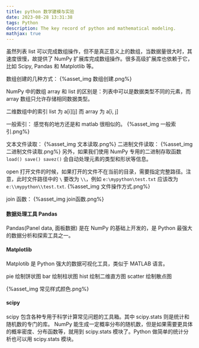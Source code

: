 ```yaml
---
title: python 数学建模与实验
date: 2023-08-28 13:31:38
tags: Python
description: The key record of python and mathematical modeling.
mathjax: true
---
```

虽然列表 list 可以完成数组操作，但不是真正意义上的数组，当数据量很大时，其速度很慢，故提供了 NumPy 扩展库完成数组操作。很多高级扩展库也依赖于它，比如 Scipy, Pandas 和 Matplotlib 等。

数组创建的几种方式：
{%asset_img 数组创建.png%}

NumPy 中的数组 array 和 list 的区别是：列表中可以是数据类型不同的元素，而 array 数组只允许存储相同数据类型。

二维数组中的索引 list 为 a[i][j] 而 array 为 a[i, j]

一般索引：
感觉有的地方还是和 matlab 很相似的。
{%asset_img 一般索引.png%}

文本文件读取：
{%asset_img 文本读取.png%}
二进制文件读取：
{%asset_img 二进制文件读取.png%}
另外，如果我们使用 NumPy 专用的二进制存取函数 `load() save() savez()` 会自动处理元素的类型和形状等信息。

open 打开文件的时候，如果打开的文件不在当前的目录，需要指定完整路径。注意，此时文件路径中的 `\` 要改为 `\\`，例如 `e:\mypython\test.txt` 应该改为 `e:\\mypython\\test.txt`.
{%asset_img 文件操作方式.png%}

join 函数：
{%asset_img join函数.png%}

#### 数据处理工具 Pandas
Pandas(Panel data, 面板数据) 是在 NumPy 的基础上开发的，是 Python 最强大的数据分析和探索工具之一。

#### Matplotlib 
Matplotib 是 Python 强大的数据可视化工具，类似于 MATLAB 语言。

pie 绘制饼状图 bar 绘制柱状图 hist 绘制二维直方图 scatter 绘制散点图

{%asset_img 常见样式颜色.png%}

#### scipy 
scipy 包含各种专用于科学计算常见问题的工具箱。其中 scipy.stats 则是统计和随机数的专门的库。
NumPy 能生成一定概率分布的随机数，但是如果需要更具体的概率密度、分布函数等，就用到 scipy.stats 模块了。Python 做简单的统计分析也可以用 scipy.stats 模块。

### 
